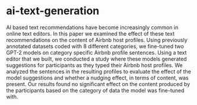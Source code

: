 # ai-text-generation
AI based text recommendations have become increasingly common in online text editors. In this paper we examined the effect of these text recommendations on the content of Airbnb host profiles. Using previously annotated datasets coded with 8 different categories, we fine-tuned two GPT-2 models on category specific Airbnb profile sentences. Using a text editor that we built, we conducted a study where these models generated suggestions for participants as they typed their Airbnb host profiles. We analyzed the sentences in the resulting profiles to evaluate the effect of the model suggestions and whether a nudging effect, in terms of content, was present. Our results found no significant effect on the content produced by the participants based on the category of data the model was fine-tuned with.
